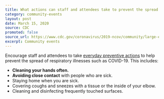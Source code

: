 ```yaml
---
title: What actions can staff and attendees take to prevent the spread of COVID-19?
category: community-events
layout: post
date: March 15, 2020
source: CDC
promoted: false
source_url: https://www.cdc.gov/coronavirus/2019-ncov/community/large-events/event-planners-and-attendees-faq.html
excerpt: Community events
---
```


Encourage staff and attendees to take <a href="https://www.cdc.gov/coronavirus/2019-ncov/about/prevention-treatment.html"> everyday preventive actions</a> to help prevent the spread of respiratory illnesses such as COVID-19. This includes:

* **Cleaning your hands often.**
* **Avoiding close contact** with people who are sick.
* Staying home when you are sick.
* Covering coughs and sneezes with a tissue or the inside of your elbow.
* Cleaning and disinfecting frequently touched surfaces.